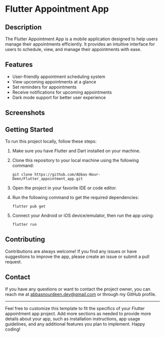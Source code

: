 
# Flutter Appointment App


## Description

The Flutter Appointment App is a mobile application designed to help users manage their appointments efficiently. It provides an intuitive interface for users to schedule, view, and manage their appointments with ease.

## Features

- User-friendly appointment scheduling system
- View upcoming appointments at a glance
- Set reminders for appointments
- Receive notifications for upcoming appointments
- Dark mode support for better user experience

## Screenshots



## Getting Started

To run this project locally, follow these steps:

1. Make sure you have Flutter and Dart installed on your machine.
2. Clone this repository to your local machine using the following command:
   ```
   git clone https://github.com/Abbas-Nour-Deen/Flutter_appointment_app.git
   ```
  

3. Open the project in your favorite IDE or code editor.
4. Run the following command to get the required dependencies:
   ```
   flutter pub get
   ```

5. Connect your Android or iOS device/emulator, then run the app using:
   ```
   flutter run
   ```



## Contributing

Contributions are always welcome! If you find any issues or have suggestions to improve the app, please create an issue or submit a pull request.


## Contact

If you have any questions or want to contact the project owner, you can reach me at abbasnourdeen.dev@gmail.com or through my GitHub profile.

---

Feel free to customize this template to fit the specifics of your Flutter appointment app project. Add more sections as needed to provide more details about your app, such as installation instructions, app usage guidelines, and any additional features you plan to implement. Happy coding!
